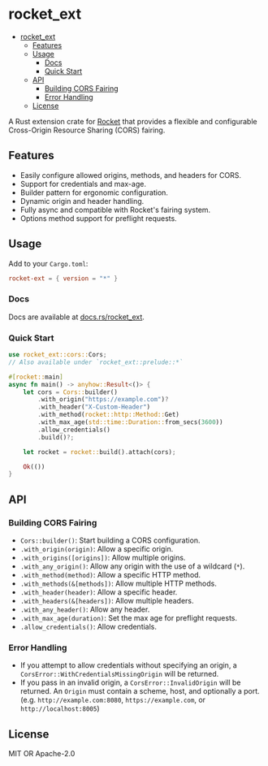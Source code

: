 # rocket_ext

<!--toc:start-->

- [rocket_ext](#rocket_ext)
  - [Features](#features)
  - [Usage](#usage)
    - [Docs](#docs)
    - [Quick Start](#quick-start)
  - [API](#api)
    - [Building CORS Fairing](#building-cors-fairing)
    - [Error Handling](#error-handling)
  - [License](#license)
  <!--toc:end-->

A Rust extension crate for [Rocket](https://rocket.rs/) that provides a flexible
and configurable Cross-Origin Resource Sharing (CORS) fairing.

## Features

- Easily configure allowed origins, methods, and headers for CORS.
- Support for credentials and max-age.
- Builder pattern for ergonomic configuration.
- Dynamic origin and header handling.
- Fully async and compatible with Rocket's fairing system.
- Options method support for preflight requests.

## Usage

Add to your `Cargo.toml`:

```toml
rocket-ext = { version = "*" }
```

### Docs

Docs are available at [docs.rs/rocket_ext](https://docs.rs/rocket_ext/latest/rocket_ext).

### Quick Start

```rust
use rocket_ext::cors::Cors;
// Also available under `rocket_ext::prelude::*`

#[rocket::main]
async fn main() -> anyhow::Result<()> {
    let cors = Cors::builder()
        .with_origin("https://example.com")?
        .with_header("X-Custom-Header")
        .with_method(rocket::http::Method::Get)
        .with_max_age(std::time::Duration::from_secs(3600))
        .allow_credentials()
        .build()?;

    let rocket = rocket::build().attach(cors);

    Ok(())
}
```

## API

### Building CORS Fairing

- `Cors::builder()`: Start building a CORS configuration.
- `.with_origin(origin)`: Allow a specific origin.
- `.with_origins([origins])`: Allow multiple origins.
- `.with_any_origin()`: Allow any origin with the use of a wildcard (`*`).
- `.with_method(method)`: Allow a specific HTTP method.
- `.with_methods(&[methods])`: Allow multiple HTTP methods.
- `.with_header(header)`: Allow a specific header.
- `.with_headers(&[headers])`: Allow multiple headers.
- `.with_any_header()`: Allow any header.
- `.with_max_age(duration)`: Set the max age for preflight requests.
- `.allow_credentials()`: Allow credentials.

### Error Handling

- If you attempt to allow credentials without specifying an origin,
  a `CorsError::WithCredentialsMissingOrigin` will be returned.
- If you pass in an invalid origin, a `CorsError::InvalidOrigin` will be returned.
  An `Origin` must contain a scheme, host, and optionally a port.
  (e.g. `http://example.com:8080`, `https://example.com`, or `http://localhost:8005`)

## License

MIT OR Apache-2.0
